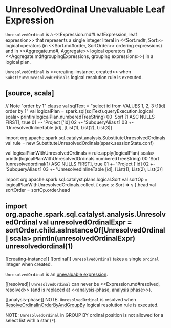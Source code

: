# UnresolvedOrdinal Unevaluable Leaf Expression

`UnresolvedOrdinal` is a <<Expression.md#LeafExpression, leaf expression>> that represents a single integer literal in <<Sort.md#, Sort>> logical operators (in <<Sort.md#order, SortOrder>> ordering expressions) and in <<Aggregate.md#, Aggregate>> logical operators (in <<Aggregate.md#groupingExpressions, grouping expressions>>) in a logical plan.

`UnresolvedOrdinal` is <<creating-instance, created>> when `SubstituteUnresolvedOrdinals` logical resolution rule is executed.

[source, scala]
----
// Note "order by 1" clause
val sqlText = "select id from VALUES 1, 2, 3 t1(id) order by 1"
val logicalPlan = spark.sql(sqlText).queryExecution.logical
scala> println(logicalPlan.numberedTreeString)
00 'Sort [1 ASC NULLS FIRST], true
01 +- 'Project ['id]
02    +- 'SubqueryAlias t1
03       +- 'UnresolvedInlineTable [id], [List(1), List(2), List(3)]

import org.apache.spark.sql.catalyst.analysis.SubstituteUnresolvedOrdinals
val rule = new SubstituteUnresolvedOrdinals(spark.sessionState.conf)

val logicalPlanWithUnresolvedOrdinals = rule.apply(logicalPlan)
scala> println(logicalPlanWithUnresolvedOrdinals.numberedTreeString)
00 'Sort [unresolvedordinal(1) ASC NULLS FIRST], true
01 +- 'Project ['id]
02    +- 'SubqueryAlias t1
03       +- 'UnresolvedInlineTable [id], [List(1), List(2), List(3)]

import org.apache.spark.sql.catalyst.plans.logical.Sort
val sortOp = logicalPlanWithUnresolvedOrdinals.collect { case s: Sort => s }.head
val sortOrder = sortOp.order.head

import org.apache.spark.sql.catalyst.analysis.UnresolvedOrdinal
val unresolvedOrdinalExpr = sortOrder.child.asInstanceOf[UnresolvedOrdinal]
scala> println(unresolvedOrdinalExpr)
unresolvedordinal(1)
----

[[creating-instance]]
[[ordinal]]
`UnresolvedOrdinal` takes a single `ordinal` integer when created.

`UnresolvedOrdinal` is an [unevaluable expression](Unevaluable.md).

[[resolved]]
`UnresolvedOrdinal` can never be <<Expression.md#resolved, resolved>> (and is replaced at <<analysis-phase, analysis phase>>).

[[analysis-phase]]
NOTE: `UnresolvedOrdinal` is resolved when [ResolveOrdinalInOrderByAndGroupBy](../logical-analysis-rules/ResolveOrdinalInOrderByAndGroupBy.md) logical resolution rule is executed.

NOTE: `UnresolvedOrdinal` in GROUP BY ordinal position is not allowed for a select list with a star (`*`).
